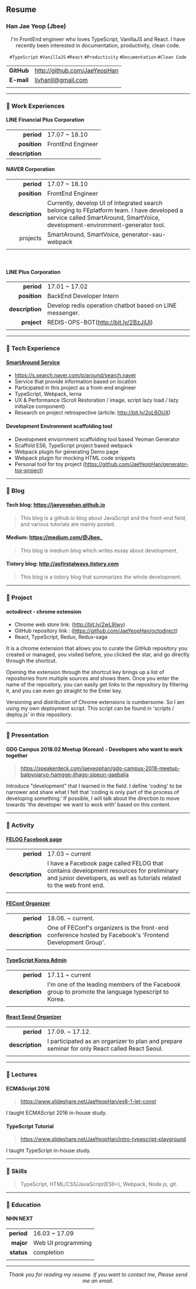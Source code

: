 ## Resume

### Han Jae Yeop (Jbee)

<div align="center">

I'm FrontEnd engineer who loves TypeScript, VanillaJS and React. I have recently been interested in documentation, productivity, clean code.

`#TypeScript` `#VanillaJS` `#React` `#Productivity` `#Documentation` `#Clean Code`

</div>

|            |                              |
| :--------: | ---------------------------- |
| **GitHub** | http://github.com/JaeYeopHan |
| **E-mail** | ljyhanll@gmail.com           |
|            |                              |

---

### :lemon: Work Experiences

#### LINE Financial Plus Corporation

|                 |                   |
| --------------: | ----------------- |
| **period**      | 17.07 ~ 18.10     |
| **position**    | FrontEnd Engineer |
| **description** |

#### NAVER Corporation

|                 |                                                                                                                                                                             |
| --------------: | --------------------------------------------------------------------------------------------------------------------------------------------------------------------------- |
| **period**      | 17.07 ~ 18.10                                                                                                                                                               |
| **position**    | FrontEnd Engineer                                                                                                                                                           |
| **description** | Currently, develop UI of integrated search belonging to FEplatform team. I have developed a service called SmartAround, SmartVoice, development-environment-generator tool. |
| projects        | SmartAround, SmartVoice, generator-sau-webpack                                                                                                                              |
|                 |                                                                                                                                                                             |

<br/>

#### LINE Plus Corporation

|                 |                                                          |
| --------------: | -------------------------------------------------------- |
| **period**      | 17.01 ~ 17.02                                            |
| **position**    | BackEnd Developer Intern                                 |
| **description** | Develop redis operation chatbot based on LINE messenger. |
| **project**     | REDIS-OPS-BOT(http://bit.ly/2BzJiUl)                     |
|                 |                                                          |

---

### :banana: Tech Experience

#### [SmartAround Service](https://s.search.naver.com/p/around/search.naver)

- https://s.search.naver.com/p/around/search.naver
- Service that provide information based on location
- Participated in this project as a front-end engineer
- TypeScript, Webpack, lerna
- UX & Performance (Scroll Restoration / image, script lazy load / lazy initialize component)
- Research on project retrospective (article: http://bit.ly/2oL6OUX)

#### Development Environment scaffolding tool

- Development enviornment scaffolding tool based Yeoman Generator
- Scaffold ES6, TypeScript project based webpack
- Webpack plugin for generating Demo page
- Webpack plugin for mocking HTML code snippets
- Personal tool for toy project (https://github.com/JaeYeopHan/generator-toy-project)


---


### :tangerine: Blog

#### Tech blog: https://jaeyeophan.github.io

> This blog is a github.io blog about JavaScript and the front-end field, and various tutorials are mainly posted.

#### Medium: https://medium.com/@Jbee_

> This blog is medium blog which writes essay about development.

#### Tistory blog: http://asfirstalways.tistory.com

> This blog is a tistory blog that summarizes the whole development.


---


### :watermelon: Project

#### octodirect - chrome extension

- Chrome web store link: (http://bit.ly/2wL9Iwv)
- GitHub repository link : (https://github.com/JaeYeopHan/octodirect)
- React, TypeScript, Redux, Redux-saga

It is a chrome extension that allows you to curate the GitHub repository you created or managed, you visited before, you clicked the star, and go directly through the shortcut. 

Opening the extension through the shortcut key brings up a list of repositories from multiple sources and shows them. Once you enter the name of the repository, you can easily get links to the repository by filtering it, and you can even go straight to the Enter key.

Versioning and distribution of Chrome extensions is cumbersome. So I am using my own deployment script. This script can be found in 'scripts / deploy.js' in this repository.


---


### :eggplant: Presentation

#### GDG Campus 2018.02 Meetup (Korean) - Developers who want to work together

> https://speakerdeck.com/jaeyeophan/gdg-campus-2018-meetup-balpyojaryo-hamgge-ilhago-sipeun-gaebalja

Introduce "development" that I learned in the field. I define 'coding' to be narrower and share what I felt that 'coding is only part of the process of developing something.' If possible, I will talk about the direction to move towards 'the developer we want to work with' based on this content.

---

### :cherries: Activity

#### [FELOG Facebook page](https://www.facebook.com/Jbee.dev/)

|                 |                                                                                                                                                                   |
| --------------: | ----------------------------------------------------------------------------------------------------------------------------------------------------------------- |
| **period**      | 17.03 ~ current                                                                                                                                                   |
| **description** | I have a Facebook page called FELOG that contains development resources for preliminary and junior developers, as well as tutorials related to the web front end. |
|                 |                                                                                                                                                                   |


#### [FEConf Organizer](https://2017.feconf.kr/)

|                 |                                                                                                           |
| --------------: | --------------------------------------------------------------------------------------------------------- |
| **period**      | 18.06. ~ current.                                                                                         |
| **description** | One of FEConf's organizers is the front-end conference hosted by Facebook's 'Frontend Development Group'. |
|                 |                                                                                                           |


#### [TypeScript Korea Admin](https://www.facebook.com/groups/TSKorea/)

|                 |                                                                                                   |
| --------------: | ------------------------------------------------------------------------------------------------- |
| **period**      | 17.11 ~ current                                                                                   |
| **description** | I'm one of the leading members of the Facebook group to promote the language typescript to Korea. |
|                 |                                                                                                   |

#### [React Seoul Organizer](http://seoul.reactjs.kr/)

|                 |                                                                                               |
| --------------: | --------------------------------------------------------------------------------------------- |
| **period**      | 17.09. ~ 17.12.                                                                               |
| **description** | I participated as an organizer to plan and prepare seminar for only React called React Seoul. |
|                 |                                                                                               |

---

### :grapes: Lectures

#### ECMAScript 2016
> https://www.slideshare.net/JaeYeopHan/es6-1-let-const

I taught ECMAScript 2016 in-house study.

#### TypeScript Tutorial
> https://www.slideshare.net/JaeYeopHan/intro-typescript-playground

I taught TypeScript in-house study.


---


### :melon: Skills

> TypeScript, HTML/CSS/JavaScript(ES6+), Webpack, Node.js, git.


---


### :peach: Education

#### NHN NEXT

|            |                    |
| ---------: | ------------------ |
| **period** | 16.03 ~ 17.09      |
| **major**  | Web UI programming |
| **status** | completion         |
|            |                    |

---

<div align="center">

_Thank you for reading my resume. If you want to contact me, Please send me an email._

</div>
